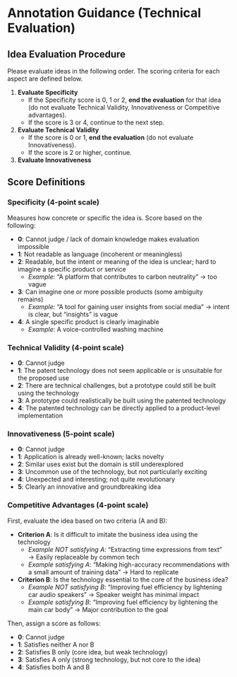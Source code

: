 # Annotation Guidance (Technical Evaluation)

## Idea Evaluation Procedure

Please evaluate ideas in the following order. The scoring criteria for each aspect are defined below.

1. **Evaluate Specificity**
   * If the Specificity score is 0, 1 or 2, **end the evaluation** for that idea (do not evaluate Technical Validity, Innovativeness or Competitive advantages).
   * If the score is 3 or 4, continue to the next step.
2. **Evaluate Technical Validity**
   * If the score is 0 or 1, **end the evaluation** (do not evaluate Innovativeness).
   * If the score is 2 or higher, continue.
3. **Evaluate Innovativeness**

## Score Definitions

### Specificity (4-point scale)

Measures how concrete or specific the idea is. Score based on the following:

* **0**: Cannot judge / lack of domain knowledge makes evaluation impossible
* **1**: Not readable as language (incoherent or meaningless)
* **2**: Readable, but the intent or meaning of the idea is unclear; hard to imagine a specific product or service
  * *Example*: “A platform that contributes to carbon neutrality” → too vague
* **3**: Can imagine one or more possible products (some ambiguity remains)
  * *Example*: “A tool for gaining user insights from social media” → intent is clear, but “insights” is vague
* **4**: A single specific product is clearly imaginable
  * *Example*: A voice-controlled washing machine

### Technical Validity (4-point scale)

* **0**: Cannot judge
* **1**: The patent technology does not seem applicable or is unsuitable for the proposed use
* **2**: There are technical challenges, but a prototype could still be built using the technology
* **3**: A prototype could realistically be built using the patented technology
* **4**: The patented technology can be directly applied to a product-level implementation

### Innovativeness (5-point scale)

* **0**: Cannot judge
* **1**: Application is already well-known; lacks novelty
* **2**: Similar uses exist but the domain is still underexplored
* **3**: Uncommon use of the technology, but not particularly exciting
* **4**: Unexpected and interesting; not quite revolutionary
* **5**: Clearly an innovative and groundbreaking idea

### Competitive Advantages (4-point scale)

First, evaluate the idea based on two criteria (A and B):

* **Criterion A**: Is it difficult to imitate the business idea using the technology
  * *Example NOT satisfying A*: “Extracting time expressions from text” → Easily replaceable by common tech
  * *Example satisfying A*: “Making high-accuracy recommendations with a small amount of training data” → Hard to replicate
* **Criterion B**: Is the technology essential to the core of the business idea?
  * *Example NOT satisfying B*: “Improving fuel efficiency by lightening car audio speakers” → Speaker weight has minimal impact
  * *Example satisfying B*: “Improving fuel efficiency by lightening the main car body” → Major contribution to the goal

Then, assign a score as follows:

* **0**: Cannot judge
* **1**: Satisfies neither A nor B
* **2**: Satisfies B only (core idea, but weak technology)
* **3**: Satisfies A only (strong technology, but not core to the idea)
* **4**: Satisfies both A and B